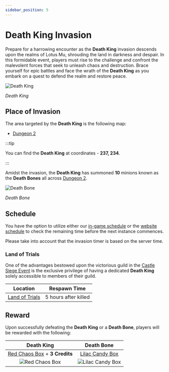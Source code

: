 ```yaml
---
sidebar_position: 5
---
```


# Death King Invasion

Prepare for a harrowing encounter as the **Death King** invasion descends upon the realms of Lotus Mu, shrouding the land in darkness and despair. In this formidable event, players must rise to the challenge and confront the malevolent forces that seek to unleash chaos and destruction. Brace yourself for epic battles and face the wrath of the **Death King** as you embark on a quest to defend the realm and restore peace.

![Death King](/img/monsters/special/invasions/death-king.jpg)

_Death King_

## Place of Invasion

The area targeted by the **Death King** is the following map:

- [Dungeon 2](/maps/dungeon-2)

:::tip

You can find the **Death King** at coordinates - **237, 234**.

:::

Amidst the invasion, the **Death King** has summoned **10** minions known as the **Death Bones** all across [Dungeon 2](/maps/dungeon-2).

![Death Bone](/img/monsters/special/invasions/death-bone.jpg)

_Death Bone_

## Schedule

You have the option to utilize either our [in-game schedule](/client-features/schedule) or the [website schedule](https://lotusmu.org/schedule) to check the remaining time before the next instance commences.

Please take into account that the invasion timer is based on the server time.

### Land of Trials

One of the advantages bestowed upon the victorious guild in the [Castle Siege Event](/events/castle-siege) is the exclusive privilege of having a dedicated **Death King** solely accessible to members of their guild.

|                Location                |     Respawn Time     |
| :------------------------------------: | :------------------: |
| [Land of Trials](/maps/land-of-trials) | 5 hours after killed |

## Reward

Upon successfully defeating the **Death King** or a **Death Bone**, players will be rewarded with the following:

|                             Death King                              |                          Death Bone                          |
| :-----------------------------------------------------------------: | :----------------------------------------------------------: |
| [Red Chaos Box](/items/item-bags/exc/red-chaos-box) + **3 Credits** |   [Lilac Candy Box](/items/item-bags/misc/lilac-candy-box)   |
|      ![Red Chaos Box](/img/items/item-bags/red-chaos-box.png)       | ![Lilac Candy Box](/img/items/item-bags/lilac-candy-box.png) |
